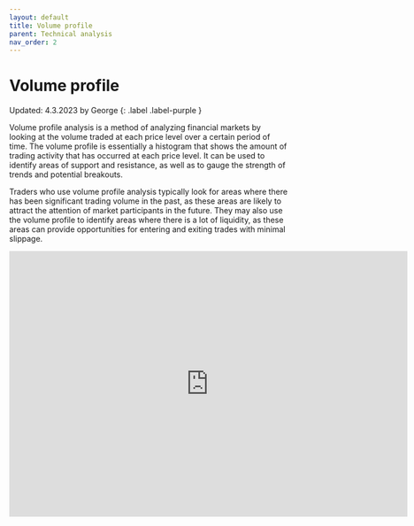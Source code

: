 ```yaml
---
layout: default
title: Volume profile
parent: Technical analysis
nav_order: 2
---
```


# Volume profile
Updated: 4.3.2023 by George
{: .label .label-purple }

Volume profile analysis is a method of analyzing financial markets by looking at the volume traded at each price level over a certain period of time. The volume profile is essentially a histogram that shows the amount of trading activity that has occurred at each price level. It can be used to identify areas of support and resistance, as well as to gauge the strength of trends and potential breakouts.

Traders who use volume profile analysis typically look for areas where there has been significant trading volume in the past, as these areas are likely to attract the attention of market participants in the future. They may also use the volume profile to identify areas where there is a lot of liquidity, as these areas can provide opportunities for entering and exiting trades with minimal slippage.

<center>
<iframe width="720" height="480" src="https://www.youtube.com/embed/FGAmaUCOlLM?list=PLeqqhqnIoka_igHTotDcAI3aEQgKJEDB6" title="WEBINAR: How to Trade with Volume Profile in 2023" frameborder="0" allow="accelerometer; autoplay; clipboard-write; encrypted-media; gyroscope; picture-in-picture; web-share" allowfullscreen></iframe>
</center>